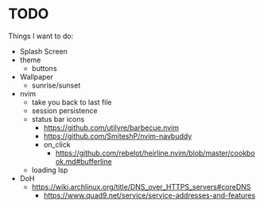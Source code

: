 # TODO

Things I want to do:

- Splash Screen
- theme
  - buttons
- Wallpaper
  - sunrise/sunset
- nvim
  - take you back to last file
  - session persistence
  - status bar icons
    - https://github.com/utilyre/barbecue.nvim
    - https://github.com/SmiteshP/nvim-navbuddy
    - on_click
      - https://github.com/rebelot/heirline.nvim/blob/master/cookbook.md#bufferline
  - loading lsp
- DoH
  - https://wiki.archlinux.org/title/DNS_over_HTTPS_servers#coreDNS
    - https://www.quad9.net/service/service-addresses-and-features
